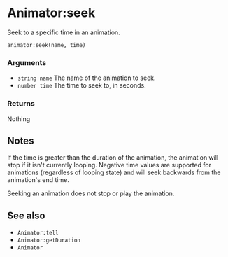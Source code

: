 <!--
category: reference
-->

Animator:seek
===

Seek to a specific time in an animation.

    animator:seek(name, time)

### Arguments

- `string name` The name of the animation to seek.
- `number time` The time to seek to, in seconds.

### Returns

Nothing

Notes
---

If the time is greater than the duration of the animation, the animation will stop if it isn't
currently looping.  Negative time values are supported for animations (regardless of looping state)
and will seek backwards from the animation's end time.

Seeking an animation does not stop or play the animation.

See also
---

- `Animator:tell`
- `Animator:getDuration`
- `Animator`
